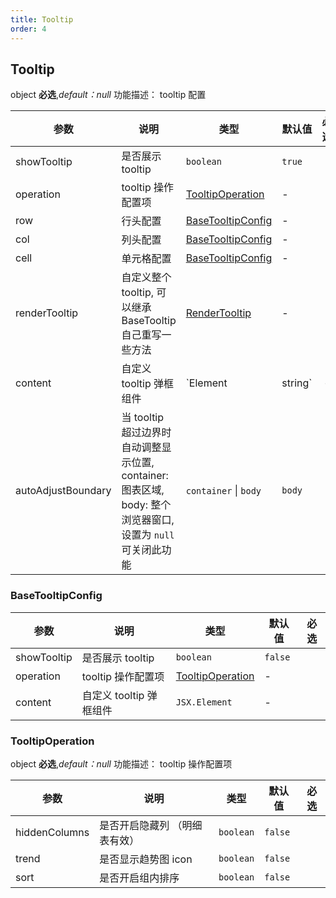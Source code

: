 ```yaml
---
title: Tooltip
order: 4
---
```


## Tooltip

object **必选**,_default：null_ 功能描述： tooltip 配置

| 参数               | 说明                                                         | 类型                                    | 默认值 | 必选 |
| ------------------ | ------------------------------------------------------------ | --------------------------------------- | ------ | :--: |
| showTooltip        | 是否展示 tooltip                                             | `boolean`                               | `true` |      |
| operation          | tooltip 操作配置项                                           | [TooltipOperation](#tooltipoperation)   | -      |      |
| row                | 行头配置                                                     | [BaseTooltipConfig](#basetooltipconfig) | -      |      |
| col                | 列头配置                                                     | [BaseTooltipConfig](#basetooltipconfig) | -      |      |
| cell               | 单元格配置                                                   | [BaseTooltipConfig](#basetooltipconfig) | -      |      |
| renderTooltip      | 自定义整个 tooltip, 可以继承 BaseTooltip 自己重写一些方法    | [RenderTooltip](#rendertooltip)         | -      |      |
| content   | 自定义 tooltip 弹框组件                                      | `Element | string`                          | -      |      |
| autoAdjustBoundary | 当 tooltip 超过边界时自动调整显示位置, container: 图表区域, body: 整个浏览器窗口, 设置为 `null` 可关闭此功能 | `container` \| `body`                   | `body` |      |

### BaseTooltipConfig

| 参数             | 说明                    | 类型                                  | 默认值 | 必选 |
| ---------------- | ----------------------- | ------------------------------------- | ------ | :--: |
| showTooltip      | 是否展示 tooltip        | `boolean`                             | `false` |      |
| operation        | tooltip 操作配置项      | [TooltipOperation](#tooltipoperation) | -      |      |
| content | 自定义 tooltip 弹框组件 | `JSX.Element`                         | -      |      |

### TooltipOperation

object **必选**,_default：null_ 功能描述： tooltip 操作配置项

| 参数          | 说明                          | 类型      | 默认值  | 必选 |
| ------------- | ----------------------------- | --------- | ------- | :--: |
| hiddenColumns | 是否开启隐藏列 （明细表有效） | `boolean` | `false`  |      |
| trend         | 是否显示趋势图 icon           | `boolean` | `false` |      |
| sort          | 是否开启组内排序              | `boolean` | `false` |      |
